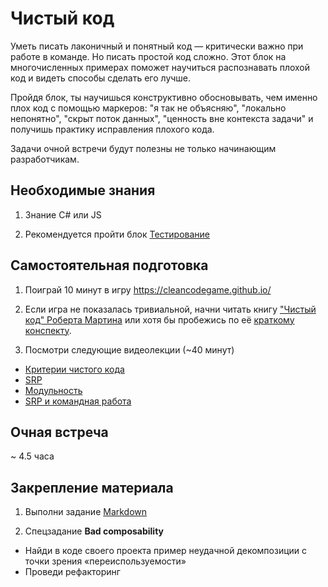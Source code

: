 # Чистый код

Уметь писать лаконичный и понятный код — критически важно при работе в команде. Но писать простой код сложно. Этот блок на многочисленных примерах поможет научиться распознавать плохой код и видеть способы сделать его лучше.

Пройдя блок, ты научишься конструктивно обосновывать, чем именно плох код с помощью маркеров: "я так не объясняю", "локально непонятно", "скрыт поток данных", "ценность вне контекста задачи" и получишь практику исправления плохого кода.

Задачи очной встречи будут полезны не только начинающим разработчикам.


## Необходимые знания

1. Знание C# или JS 

2. Рекомендуется пройти блок [Тестирование](https://github.com/kontur-csharper/testing)


## Самостоятельная подготовка

1. Поиграй 10 минут в игру https://cleancodegame.github.io/

2. Если игра не показалась тривиальной, начни читать книгу ["Чистый код" Роберта Мартина](http://bit.ly/1Dwre5P) или хотя бы пробежись по её [краткому конспекту](http://slidesha.re/1DTGjwg).

3. Посмотри следующие видеолекции (~40 минут)
  * [Критерии чистого кода](https://ulearn.me/Course/cs2/Kritierii_chistogho_koda_cb1d4c4d-47cd-4d51-bfb6-a05fc95e511e)
  * [SRP](https://ulearn.me/Course/cs2/SRP_5545b91a-c5c4-425b-a1e3-68663af63464)
  * [Модульность](https://ulearn.me/Course/cs2/Modul_nost__1f04d8a9-37cb-4bee-9c7d-77bb565ca346)
  * [SRP и командная работа](https://ulearn.me/Course/cs2/SRP_i_komandnaia_rabota_af23a59a-b1fe-4d88-8d9a-7ecc5e1fdfc4)


## Очная встреча

~ 4.5 часа


## Закрепление материала

1. Выполни задание [Markdown](Markdown.md)

2. Спецзадание __Bad composability__
  - Найди в коде своего проекта пример неудачной декомпозиции с точки зрения «переиспользуемости»
  - Проведи рефакторинг
